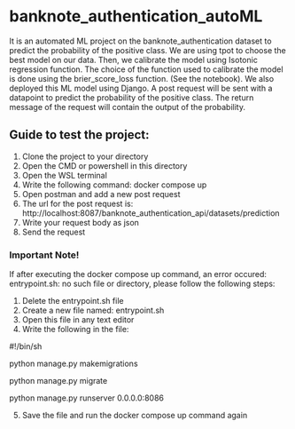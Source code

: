 # banknote_authentication_autoML
It is an automated ML project on the banknote_authentication dataset to predict the probability of the positive class.
We are using tpot to choose the best model on our data. Then, we calibrate the model using Isotonic regression function.
The choice of the function used to calibrate the model is done using the brier_score_loss function. (See the notebook).
We also deployed this ML model using Django. A post request will be sent with a datapoint to predict the probability of the 
positive class. The return message of the request will contain the output of the probability. 

## Guide to test the project:
1. Clone the project to your directory
2. Open the CMD or powershell in this directory
3. Open the WSL terminal
4. Write the following command: docker compose up
5. Open postman and add a new post request
6. The url for the post request is: http://localhost:8087/banknote_authentication_api/datasets/prediction
7. Write your request body as json
8. Send the request

### Important Note!
If after executing the docker compose up command, an error occured: entrypoint.sh: no such file or directory, please
follow the following steps:

1. Delete the entrypoint.sh file
2. Create a new file named: entrypoint.sh
3. Open this file in any text editor
4. Write the following in the file:
   
  #!/bin/sh
  
  python manage.py makemigrations
  
  python manage.py migrate
  
  python manage.py runserver 0.0.0.0:8086
  

5. Save the file and run the docker compose up command again
